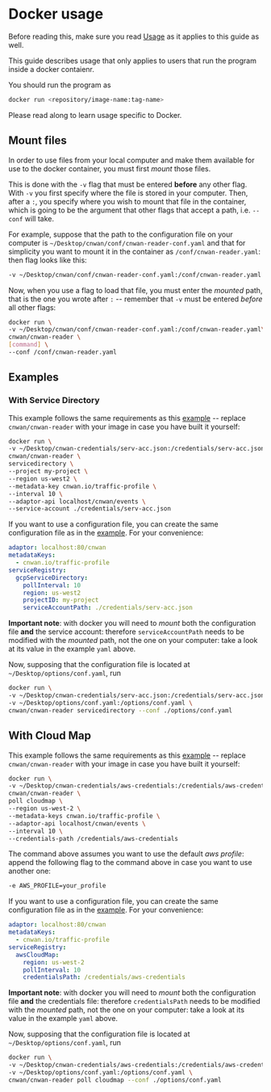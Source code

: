 # Docker usage

Before reading this, make sure you read [Usage](./usage.md) as it applies
to this guide as well.

This guide describes usage that only applies to users that run the program
inside a docker contaienr.

You should run the program as

```bash
docker run <repository/image-name:tag-name>
```

Please read along to learn usage specific to Docker.

## Mount files

In order to use files from your local computer and make them available for use
to the docker container, you must first *mount* those files.

This is done with the `-v` flag that must be entered **before** any other flag.  
With `-v` you first specify where the file is stored in your computer. Then,
after a `:`, you specify where you wish to mount that file in the container,
which is going to be the argument that other flags that accept a path, i.e.
`--conf` will take.

For example, suppose that the path to the configuration file on your computer
is `~/Desktop/cnwan/conf/cnwan-reader-conf.yaml` and that for simplicity you
want to mount it in the container as `/conf/cnwan-reader.yaml`: then flag looks
like this:

```bash
-v ~/Desktop/cnwan/conf/cnwan-reader-conf.yaml:/conf/cnwan-reader.yaml
```

Now, when you use a flag to load that file, you must enter the *mounted* path,
that is the one you wrote after `:` -- remember that `-v` must be entered
*before* all other flags:

```bash
docker run \
-v ~/Desktop/cnwan/conf/cnwan-reader-conf.yaml:/conf/cnwan-reader.yaml\
cnwan/cnwan-reader \
[command] \
--conf /conf/cnwan-reader.yaml
```

## Examples

### With Service Directory

This example follows the same requirements as this
[example](./usage.md#with-service-directory) -- replace `cnwan/cnwan-reader`
with your image in case you have built it yourself:

```bash
docker run \
-v ~/Desktop/cnwan-credentials/serv-acc.json:/credentials/serv-acc.json \
cnwan/cnwan-reader \
servicedirectory \
--project my-project \
--region us-west2 \
--metadata-key cnwan.io/traffic-profile \
--interval 10 \
--adaptor-api localhost/cnwan/events \
--service-account ./credentials/serv-acc.json
```

If you want to use a configuration file, you can create the same configuration
file as in the [example](./usage.md#with-service-directory).
For your convenience:

```yaml
adaptor: localhost:80/cnwan
metadataKeys:
  - cnwan.io/traffic-profile
serviceRegistry:
  gcpServiceDirectory:
    pollInterval: 10
    region: us-west2
    projectID: my-project
    serviceAccountPath: ./credentials/serv-acc.json
```

**Important note**: with docker you will need to *mount* both the configuration
file **and** the service account: therefore `serviceAccountPath` needs to be
modified with the *mounted* path, not the one on your computer: take a look at
its value in the example `yaml` above.

Now, supposing that the configuration file is located at
`~/Desktop/options/conf.yaml`, run

```bash
docker run \
-v ~/Desktop/cnwan-credentials/serv-acc.json:/credentials/serv-acc.json \
-v ~/Desktop/options/conf.yaml:/options/conf.yaml \
cnwan/cnwan-reader servicedirectory --conf ./options/conf.yaml
```

## With Cloud Map

This example follows the same requirements as this
[example](./usage.md#with-cloud-map) -- replace `cnwan/cnwan-reader`
with your image in case you have built it yourself:

```bash
docker run \
-v ~/Desktop/cnwan-credentials/aws-credentials:/credentials/aws-credentials \
cnwan/cnwan-reader \
poll cloudmap \
--region us-west-2 \
--metadata-keys cnwan.io/traffic-profile \
--adaptor-api localhost/cnwan/events \
--interval 10 \
--credentials-path /credentials/aws-credentials
```

The command above assumes you want to use the default *aws profile*:
append the following flag to the command above in case you want to use another
one:

```bash
-e AWS_PROFILE=your_profile
```

If you want to use a configuration file, you can create the same configuration
file as in the [example](./usage.md#with-cloud-map).
For your convenience:

```yaml
adaptor: localhost:80/cnwan
metadataKeys:
  - cnwan.io/traffic-profile
serviceRegistry:
  awsCloudMap:
    region: us-west-2
    pollInterval: 10
    credentialsPath: /credentials/aws-credentials
```

**Important note**: with docker you will need to *mount* both the configuration
file **and** the credentials file: therefore `credentialsPath` needs to be
modified with the *mounted* path, not the one on your computer: take a look at
its value in the example `yaml` above.

Now, supposing that the configuration file is located at
`~/Desktop/options/conf.yaml`, run

```bash
docker run \
-v ~/Desktop/cnwan-credentials/aws-credentials:/credentials/aws-credentials \
-v ~/Desktop/options/conf.yaml:/options/conf.yaml \
cnwan/cnwan-reader poll cloudmap --conf ./options/conf.yaml
```
